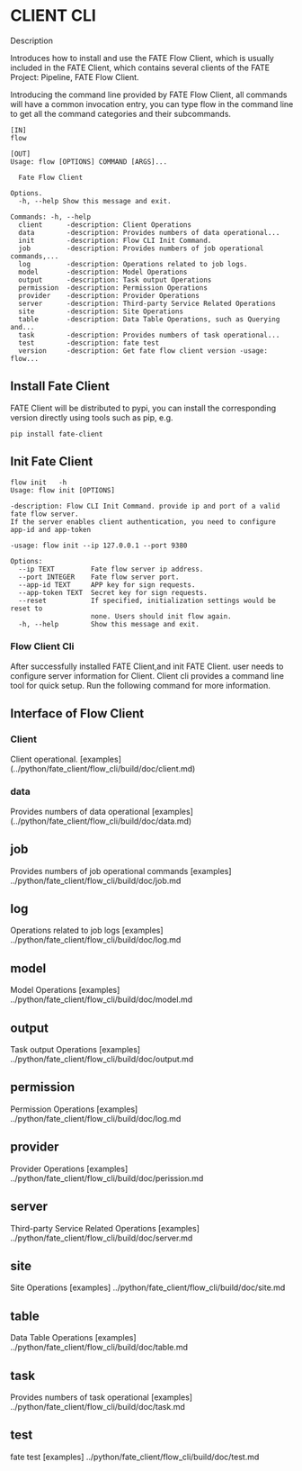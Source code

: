 # CLIENT CLI

Description

Introduces how to install and use the FATE Flow Client, which is usually
included in the FATE Client, which contains several clients of the FATE 
Project: Pipeline, FATE Flow Client.

Introducing the command line provided by FATE Flow Client, all commands will
have a common invocation entry, you can type flow in the command line to get all
the command categories and their subcommands.

    [IN]
    flow
    
    [OUT]
    Usage: flow [OPTIONS] COMMAND [ARGS]...
    
      Fate Flow Client
    
    Options.
      -h, --help Show this message and exit.
    
    Commands: -h, --help
      client      -description: Client Operations
      data        -description: Provides numbers of data operational...
      init        -description: Flow CLI Init Command.
      job         -description: Provides numbers of job operational commands,...
      log         -description: Operations related to job logs.
      model       -description: Model Operations
      output      -description: Task output Operations
      permission  -description: Permission Operations
      provider    -description: Provider Operations
      server      -description: Third-party Service Related Operations
      site        -description: Site Operations
      table       -description: Data Table Operations, such as Querying and...
      task        -description: Provides numbers of task operational...
      test        -description: fate test
      version     -description: Get fate flow client version -usage: flow...


## Install Fate Client
FATE Client will be distributed to pypi, you can install the corresponding version
directly using tools such as pip, e.g.

    pip install fate-client

## Init Fate Client

    flow init   -h 
    Usage: flow init [OPTIONS]
    
    -description: Flow CLI Init Command. provide ip and port of a valid fate flow server.
    If the server enables client authentication, you need to configure app-id and app-token
      
    -usage: flow init --ip 127.0.0.1 --port 9380
    
    Options:
      --ip TEXT         Fate flow server ip address.
      --port INTEGER    Fate flow server port.
      --app-id TEXT     APP key for sign requests.
      --app-token TEXT  Secret key for sign requests.
      --reset           If specified, initialization settings would be reset to
                        none. Users should init flow again.
      -h, --help        Show this message and exit.


### Flow Client Cli

After successfully installed FATE Client,and init FATE Client. user needs to configure
server information for Client. Client cli provides a command line tool for quick setup. 
Run the following command for more information.


## Interface of Flow Client 

### Client
Client operational.
[examples] (../python/fate_client/flow_cli/build/doc/client.md)


### data
Provides numbers of data operational
[examples] (../python/fate_client/flow_cli/build/doc/data.md)


## job
Provides numbers of job operational commands
[examples] ../python/fate_client/flow_cli/build/doc/job.md

## log
Operations related to job logs
[examples] ../python/fate_client/flow_cli/build/doc/log.md

## model
Model Operations
[examples] ../python/fate_client/flow_cli/build/doc/model.md

## output
Task output Operations
[examples] ../python/fate_client/flow_cli/build/doc/output.md

## permission
Permission Operations
[examples] ../python/fate_client/flow_cli/build/doc/log.md

## provider
Provider Operations
[examples] ../python/fate_client/flow_cli/build/doc/perission.md

## server
Third-party Service Related Operations
[examples] ../python/fate_client/flow_cli/build/doc/server.md

## site
Site Operations
[examples] ../python/fate_client/flow_cli/build/doc/site.md

## table
Data Table Operations
[examples] ../python/fate_client/flow_cli/build/doc/table.md

## task
Provides numbers of task operational
[examples] ../python/fate_client/flow_cli/build/doc/task.md

## test
fate test
[examples] ../python/fate_client/flow_cli/build/doc/test.md







